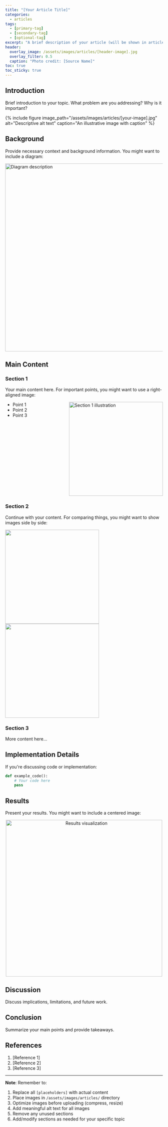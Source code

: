 ```yaml
---
title: "[Your Article Title]"
categories:
  - articles
tags:
  - [primary-tag]
  - [secondary-tag]
  - [optional-tag]
excerpt: "A brief description of your article (will be shown in article list)"
header:
  overlay_image: /assets/images/articles/[header-image].jpg
  overlay_filter: 0.5
  caption: "Photo credit: [Source Name]"
toc: true
toc_sticky: true
---
```


## Introduction

Brief introduction to your topic. What problem are you addressing? Why is it important?

{% include figure image_path="/assets/images/articles/[your-image].jpg" alt="Descriptive alt text" caption="An illustrative image with caption" %}

## Background

Provide necessary context and background information. You might want to include a diagram:

<img src="/assets/images/articles/[diagram].jpg" alt="Diagram description" width="600"/>

## Main Content

### Section 1
Your main content here. For important points, you might want to use a right-aligned image:

<img src="/assets/images/articles/[section1-image].jpg" alt="Section 1 illustration" width="300" style="float: right; margin-left: 10px;"/>

- Point 1
- Point 2
- Point 3

<div style="clear: both;"></div>

### Section 2
Continue with your content. For comparing things, you might want to show images side by side:

<p float="left">
  <img src="/assets/images/articles/[compare1].jpg" width="300"/>
  <img src="/assets/images/articles/[compare2].jpg" width="300"/>
</p>

### Section 3
More content here...

## Implementation Details

If you're discussing code or implementation:

```python
def example_code():
    # Your code here
    pass
```

## Results

Present your results. You might want to include a centered image:

<p align="center">
  <img src="/assets/images/articles/[results].jpg" alt="Results visualization" width="500"/>
</p>

## Discussion

Discuss implications, limitations, and future work.

## Conclusion

Summarize your main points and provide takeaways.

## References

1. [Reference 1]
2. [Reference 2]
3. [Reference 3]

---

**Note**: Remember to:
1. Replace all `[placeholders]` with actual content
2. Place images in `/assets/images/articles/` directory
3. Optimize images before uploading (compress, resize)
4. Add meaningful alt text for all images
5. Remove any unused sections
6. Add/modify sections as needed for your specific topic 